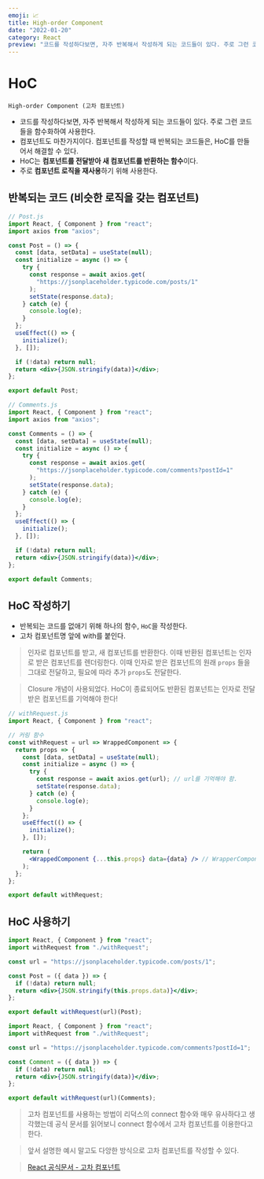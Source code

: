 ```yaml
---
emoji: 📈
title: High-order Component
date: "2022-01-20"
category: React
preview: "코드를 작성하다보면, 자주 반복해서 작성하게 되는 코드들이 있다. 주로 그런 코드들을 함수화하여 사용한다. 컴포넌트도 마찬가지이다. 컴포넌트를 작성할 때 반복되는 코드들은, HoC를 만들어서 해결할 수 있다. HoC는 컴포넌트를 전달받아 새 컴포넌트를 반환하는 함수이다. 주로 컴포넌트 로직을 재사용하기 위해 사용한다. 반복되는 코드를 없애기 위해 하나의 함수, HoC을 작성한다. 고차 컴포넌트명 앞에 with를 붙인다. 인자로 컴포넌트를 받고, 새 컴포넌트를 반환한다. 이때 반환된 컴포넌트는 인자로 받은 컴포넌트를 렌더링한다. 이때 인자로 받은 컴포넌트의 원래 props들을 그대로 전달하고, 필요에 따라 추가 props도 전달한다. Closure 개념이 사용되었다. HoC이 종료되어도 반환된 컴포넌트는 인자로 전달받은 컴포넌트를 기억해야 한다!"
---
```


# HoC

`High-order Component (고차 컴포넌트)`

- 코드를 작성하다보면, 자주 반복해서 작성하게 되는 코드들이 있다. 주로 그런 코드들을 함수화하여 사용한다.
- 컴포넌트도 마찬가지이다. 컴포넌트를 작성할 때 반복되는 코드들은, HoC를 만들어서 해결할 수 있다.
- HoC는 **컴포넌트를 전달받아 새 컴포넌트를 반환하는 함수**이다.
- 주로 **컴포넌트 로직을 재사용**하기 위해 사용한다.

## 반복되는 코드 (비슷한 로직을 갖는 컴포넌트)

```jsx
// Post.js
import React, { Component } from "react";
import axios from "axios";

const Post = () => {
  const [data, setData] = useState(null);
  const initialize = async () => {
    try {
      const response = await axios.get(
        "https://jsonplaceholder.typicode.com/posts/1"
      );
      setState(response.data);
    } catch (e) {
      console.log(e);
    }
  };
  useEffect(() => {
    initialize();
  }, []);

  if (!data) return null;
  return <div>{JSON.stringify(data)}</div>;
};

export default Post;
```

```jsx
// Comments.js
import React, { Component } from "react";
import axios from "axios";

const Comments = () => {
  const [data, setData] = useState(null);
  const initialize = async () => {
    try {
      const response = await axios.get(
        "https://jsonplaceholder.typicode.com/comments?postId=1"
      );
      setState(response.data);
    } catch (e) {
      console.log(e);
    }
  };
  useEffect(() => {
    initialize();
  }, []);

  if (!data) return null;
  return <div>{JSON.stringify(data)}</div>;
};

export default Comments;
```

## HoC 작성하기

- 반복되는 코드를 없애기 위해 하나의 함수, `HoC`을 작성한다.
- 고차 컴포넌트명 앞에 with를 붙인다.

> 인자로 컴포넌트를 받고, 새 컴포넌트를 반환한다. 이때 반환된 컴포넌트는 인자로 받은 컴포넌트를 렌더링한다. 이때 인자로 받은 컴포넌트의 원래 `props` 들을 그대로 전달하고, 필요에 따라 추가 `props`도 전달한다.

> Closure 개념이 사용되었다. HoC이 종료되어도 반환된 컴포넌트는 인자로 전달받은 컴포넌트를 기억해야 한다!

```jsx
// withRequest.js
import React, { Component } from "react";

// 커링 함수
const withRequest = url => WrappedComponent => {
  return props => {
    const [data, setData] = useState(null);
    const initialize = async () => {
      try {
        const response = await axios.get(url); // url를 기억해야 함.
        setState(response.data);
      } catch (e) {
        console.log(e);
      }
    };
    useEffect(() => {
      initialize();
    }, []);

    return (
      <WrappedComponent {...this.props} data={data} /> // WrapperComponent를 기억해야 함.
    );
  };
};

export default withRequest;
```

## HoC 사용하기

```jsx
import React, { Component } from "react";
import withRequest from "./withRequest";

const url = "https://jsonplaceholder.typicode.com/posts/1";

const Post = ({ data }) => {
  if (!data) return null;
  return <div>{JSON.stringify(this.props.data)}</div>;
};

export default withRequest(url)(Post);
```

```jsx
import React, { Component } from "react";
import withRequest from "./withRequest";

const url = "https://jsonplaceholder.typicode.com/comments?postId=1";

const Comment = ({ data }) => {
  if (!data) return null;
  return <div>{JSON.stringify(data)}</div>;
};

export default withRequest(url)(Comments);
```

> 고차 컴포넌트를 사용하는 방법이 리덕스의 connect 함수와 매우 유사하다고 생각했는데 공식 문서를 읽어보니 connect 함수에서 고차 컴포넌트를 이용한다고 한다.

> 앞서 설명한 예시 말고도 다앙한 방식으로 고차 컴포넌트를 작성할 수 있다.

> [React 공식문서 - 고차 컴포넌트](https://ko.reactjs.org/docs/higher-order-components.html)
